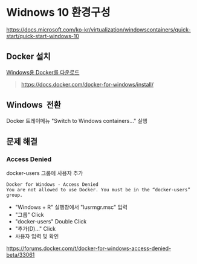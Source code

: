 # Widnows 10 환경구성
https://docs.microsoft.com/ko-kr/virtualization/windowscontainers/quick-start/quick-start-windows-10

## Docker 설치
[Windows용 Docker를 다운로드](https://download.docker.com/win/stable/InstallDocker.msi)  

>https://docs.docker.com/docker-for-windows/install/

## Windows  전환
Docker 트레이메뉴 "Switch to Windows containers..." 실행

## 문제 해결
### Access Denied
docker-users 그룹에 사용자 추가
```
Docker for Windows - Access Denied
You are not allowed to use Docker. You must be in the “docker-users” group.
```

- "Windows + R" 실행창에서 "lusrmgr.msc" 입력
- "그룹" Click
- "docker-users" Double Click
- "추가(D)..." Click
- 사용자 입력 및 확인

https://forums.docker.com/t/docker-for-windows-access-denied-beta/33061

